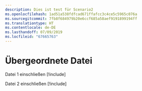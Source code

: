 ```yaml
---
description: Dies ist test für Scenario2
ms.openlocfilehash: 1ad51a538fdfcad671ffafcc3c4ce5c5965c076a
ms.sourcegitcommit: 7fb8f684979b20e6ccf685a58aef9191899194ff
ms.translationtype: HT
ms.contentlocale: de-DE
ms.lasthandoff: 07/09/2019
ms.locfileid: "67665763"
---
```

# <a name="parent-file"></a>Übergeordnete Datei

Datei 1 einschließen [!include[](includes/S2-includeFile1.md)]

Datei 2 einschließen [!include[](includes/S2-includeFile2.md)]
